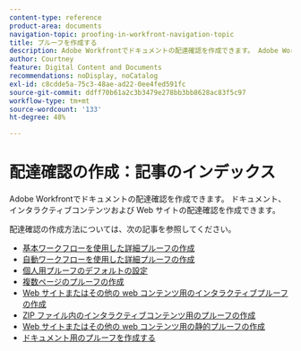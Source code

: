 ```yaml
---
content-type: reference
product-area: documents
navigation-topic: proofing-in-workfront-navigation-topic
title: プルーフを作成する
description: Adobe Workfrontでドキュメントの配達確認を作成できます。 Adobe Workfrontでドキュメントの配達確認を作成できます。 ドキュメント、インタラクティブコンテンツおよび Web サイトの配達確認を作成できます。 配達確認の作成方法については、次の記事を参照してください。
author: Courtney
feature: Digital Content and Documents
recommendations: noDisplay, noCatalog
exl-id: c8cdde5a-75c3-48ae-ad22-0ee4fed591fc
source-git-commit: ddff70b61a2c3b3479e278bb3bb8628ac83f5c97
workflow-type: tm+mt
source-wordcount: '133'
ht-degree: 48%

---
```


# 配達確認の作成：記事のインデックス

<!--Audited: 01/2024-->

Adobe Workfrontでドキュメントの配達確認を作成できます。 ドキュメント、インタラクティブコンテンツおよび Web サイトの配達確認を作成できます。

配達確認の作成方法については、次の記事を参照してください。

* [基本ワークフローを使用した詳細プルーフの作成](../../../review-and-approve-work/proofing/creating-proofs-within-workfront/configure-basic-proof-workflow.md)
* [自動ワークフローを使用した詳細プルーフの作成](../../../review-and-approve-work/proofing/creating-proofs-within-workfront/create-automated-proof-workflow.md)
* [個人用プルーフのデフォルトの設定](../../../review-and-approve-work/proofing/creating-proofs-within-workfront/set-proof-defaults.md)
* [複数ページのプルーフの作成](../../../review-and-approve-work/proofing/creating-proofs-within-workfront/create-multi-page-proof.md)
* [Web サイトまたはその他の web コンテンツ用のインタラクティブプルーフの作成](../../../review-and-approve-work/proofing/creating-proofs-within-workfront/generate-interactive-proof-for-website-or-other-web-content.md)
* [ZIP ファイル内のインタラクティブコンテンツ用のプルーフの作成](../../../review-and-approve-work/proofing/creating-proofs-within-workfront/generate-proof-interactive-content.md)
* [Web サイトまたはその他の web コンテンツ用の静的プルーフの作成](../../../review-and-approve-work/proofing/creating-proofs-within-workfront/generate-static-proof-website-other-web-content.md)
* [ドキュメント用のプルーフを作成する](../../../review-and-approve-work/proofing/creating-proofs-within-workfront/generate-proof-for-a-document.md)

